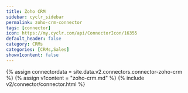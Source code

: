 ```yaml
---
title: Zoho CRM
sidebar: cyclr_sidebar
permalink: zoho-crm-connector
tags: [connector]
icon: https://my.cyclr.com/api/ConnectorIcon/16355
default_header: false
category: CRMs
categories: [CRMs,Sales]
showv1content: false
---
```

{% assign connectordata = site.data.v2.connectors.connector-zoho-crm %}
{% assign v1content = "zoho-crm.md" %}
{% include v2/connector/connector.html %}	